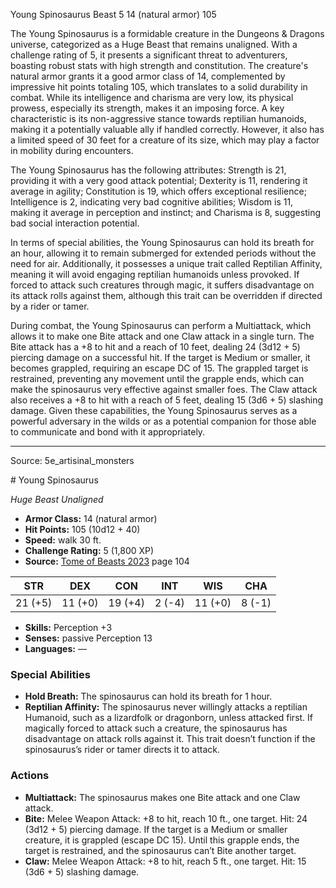 <MonsterName/>Young Spinosaurus</MonsterName>
<CreatureType/>Beast</CreatureType>
<CR/>5</CR>
<AC/>14 (natural armor)</AC>
<HP/>105</HP>
<summary>The Young Spinosaurus is a formidable creature in the Dungeons & Dragons universe, categorized as a Huge Beast that remains unaligned. With a challenge rating of 5, it presents a significant threat to adventurers, boasting robust stats with high strength and constitution. The creature's natural armor grants it a good armor class of 14, complemented by impressive hit points totaling 105, which translates to a solid durability in combat. While its intelligence and charisma are very low, its physical prowess, especially its strength, makes it an imposing force. A key characteristic is its non-aggressive stance towards reptilian humanoids, making it a potentially valuable ally if handled correctly. However, it also has a limited speed of 30 feet for a creature of its size, which may play a factor in mobility during encounters.</summary>

<detail>

The Young Spinosaurus has the following attributes: Strength is 21, providing it with a very good attack potential; Dexterity is 11, rendering it average in agility; Constitution is 19, which offers exceptional resilience; Intelligence is 2, indicating very bad cognitive abilities; Wisdom is 11, making it average in perception and instinct; and Charisma is 8, suggesting bad social interaction potential.

In terms of special abilities, the Young Spinosaurus can hold its breath for an hour, allowing it to remain submerged for extended periods without the need for air. Additionally, it possesses a unique trait called Reptilian Affinity, meaning it will avoid engaging reptilian humanoids unless provoked. If forced to attack such creatures through magic, it suffers disadvantage on its attack rolls against them, although this trait can be overridden if directed by a rider or tamer.

During combat, the Young Spinosaurus can perform a Multiattack, which allows it to make one Bite attack and one Claw attack in a single turn. The Bite attack has a +8 to hit and a reach of 10 feet, dealing 24 (3d12 + 5) piercing damage on a successful hit. If the target is Medium or smaller, it becomes grappled, requiring an escape DC of 15. The grappled target is restrained, preventing any movement until the grapple ends, which can make the spinosaurus very effective against smaller foes. The Claw attack also receives a +8 to hit with a reach of 5 feet, dealing 15 (3d6 + 5) slashing damage. Given these capabilities, the Young Spinosaurus serves as a powerful adversary in the wilds or as a potential companion for those able to communicate and bond with it appropriately.</detail>



---

Source: 5e_artisinal_monsters

<statblock>
# Young Spinosaurus

*Huge* *Beast* *Unaligned*

- **Armor Class:** 14 (natural armor)
- **Hit Points:** 105 (10d12 + 40)
- **Speed:** walk 30 ft.
- **Challenge Rating:** 5 (1,800 XP)
- **Source:** [Tome of Beasts 2023](https://koboldpress.com/kpstore/product/tome-of-beasts-1-2023-edition/) page 104

| STR | DEX | CON | INT | WIS | CHA |
| --- | --- | --- | --- | --- | --- |
| 21 (+5) | 11 (+0) | 19 (+4) | 2 (-4) | 11 (+0) | 8 (-1) |

- **Skills:** Perception +3
- **Senses:** passive Perception 13
- **Languages:** —

### Special Abilities

- **Hold Breath:** The spinosaurus can hold its breath for 1 hour.
- **Reptilian Affinity:** The spinosaurus never willingly attacks a reptilian Humanoid, such as a lizardfolk or dragonborn, unless attacked first. If magically forced to attack such a creature, the spinosaurus has disadvantage on attack rolls against it. This trait doesn’t function if the spinosaurus’s rider or tamer directs it to attack.

### Actions

- **Multiattack:** The spinosaurus makes one Bite attack and one Claw attack.
- **Bite:** Melee Weapon Attack: +8 to hit, reach 10 ft., one target. Hit: 24 (3d12 + 5) piercing damage. If the target is a Medium or smaller creature, it is grappled (escape DC 15). Until this grapple ends, the target is restrained, and the spinosaurus can’t Bite another target.
- **Claw:** Melee Weapon Attack: +8 to hit, reach 5 ft., one target. Hit: 15 (3d6 + 5) slashing damage.
</statblock>


